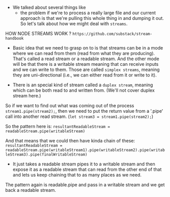 - We talked about several things like
  - the problem if we're to process a really large file and our current approach is that we're pulling this whole thing in and dumping it out. So let's talk about how we might deal with `streams`.

HOW NODE STREAMS WORK ?
  `https://github.com/substack/stream-handbook`

- Basic idea that we need to grasp on to is that streams can be in a mode where we can read from them (read from what they are producing). That's called a read stream or a readable stream. And the other mode will be that there is a writable stream meaning that can receive inputs and we can write to them. Those are called `simplex streams`, meaning they are uni-directional (i.e., we can either read from it or write to it).

- There is an special kind of stream called a `duplex stream`, meaning which can be both read to and written from. (We'll not cover duplex stream here.)


<!--
let stream1; // readable stream
let stream2; // writable stream

let stream3 = stream1.pipe(stream2);
-->

<!--
Connecting those two via `stream1.pipe(stream2);`, so that the flow of data is continuous through them, then we literally will take the readable stream and pipe it into the writable stream. ('pipe' is a part of the readable interface. And the mechanisms under the covers that pipe uses to attach and start writing into it, those will only be available if we pass in a writable stream,)
-->

<!--
We call `.pipe` on a readable stream, and that hooks up a listener to listen for chunks of data that are coming through. These streams under the covers are in chunks. And they are reading binary data from a readable stream and then pushing it out to the writable stream. And they are doing this chunks at a time.
-->

So if we want to find out what was coming out of the process `stream1.pipe(stream2);`, then we need to put the return value from a '.pipe' call into another read stream. (`let stream3 = stream1.pipe(stream2);`)

So the pattern here is: `resultantReadableStream = readableStream.pipe(writableStream)`

And that means that we could then have kinda chain of these:
`resultantReadableStream = readableStream.pipe(writableStream1).pipe(writableStream2).pipe(writableStream3).pipe(finalWritableStream)`
- It just takes a readable stream pipes it to a writable stream and then expose it as a readable stream that can read from the other end of that and lets us keep chaining that to as many places as we need.

The pattern again is readable.pipe and pass in a writable stream and we get back a readable stream.

